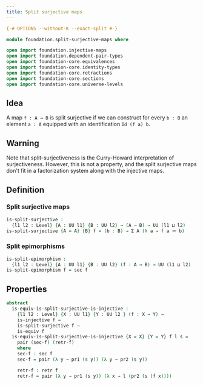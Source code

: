 ```yaml
---
title: Split surjective maps
---
```


```agda
{-# OPTIONS --without-K --exact-split #-}

module foundation.split-surjective-maps where

open import foundation.injective-maps
open import foundation.dependent-pair-types
open import foundation-core.equivalences
open import foundation-core.identity-types
open import foundation-core.retractions
open import foundation-core.sections
open import foundation-core.universe-levels
```

## Idea

A map `f : A → B` is split surjective if we can construct for every `b : B` an element `a : A` equipped with an identification `Id (f a) b`.

## Warning

Note that split-surjectiveness is the Curry-Howard interpretation of surjectiveness. However, this is not a property, and the split surjective maps don't fit in a factorization system along with the injective maps. 

## Definition

### Split surjective maps

```agda
is-split-surjective :
  {l1 l2 : Level} {A : UU l1} {B : UU l2} → (A → B) → UU (l1 ⊔ l2)
is-split-surjective {A = A} {B} f = (b : B) → Σ A (λ a → f a ＝ b)
```

### Split epimorphisms

```agda
is-split-epimorphism :
  {l1 l2 : Level} {A : UU l1} {B : UU l2} (f : A → B) → UU (l1 ⊔ l2)
is-split-epimorphism f = sec f
```

## Properties

```agda
abstract
  is-equiv-is-split-surjective-is-injective :
    {l1 l2 : Level} {X : UU l1} {Y : UU l2 } (f : X → Y) →
    is-injective f →
    is-split-surjective f →
    is-equiv f
  is-equiv-is-split-surjective-is-injective {X = X} {Y = Y} f l s =
    pair (sec-f) (retr-f) 
    where
    sec-f : sec f
    sec-f = pair (λ y → pr1 (s y)) (λ y → pr2 (s y))

    retr-f : retr f
    retr-f = pair (λ y → pr1 (s y)) (λ x → l (pr2 (s (f x))))
```
